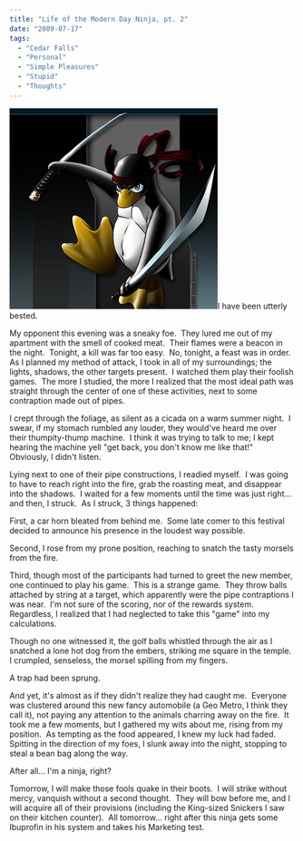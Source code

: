```yaml
---
title: "Life of the Modern Day Ninja, pt. 2"
date: "2009-07-17"
tags:
  - "Cedar Falls"
  - "Personal"
  - "Simple Pleasures"
  - "Stupid"
  - "Thoughts"
---
```


![](images/ninja_tux.jpg)I have been utterly bested.

My opponent this evening was a sneaky foe.  They lured me out of my apartment with the smell of cooked meat.  Their flames were a beacon in the night.  Tonight, a kill was far too easy.  No, tonight, a feast was in order.  As I planned my method of attack, I took in all of my surroundings; the lights, shadows, the other targets present.  I watched them play their foolish games.  The more I studied, the more I realized that the most ideal path was straight through the center of one of these activities, next to some contraption made out of pipes.

I crept through the foliage, as silent as a cicada on a warm summer night.  I swear, if my stomach rumbled any louder, they would've heard me over their thumpity-thump machine.  I think it was trying to talk to me; I kept hearing the machine yell "get back, you don't know me like that!"  Obviously, I didn't listen.

Lying next to one of their pipe constructions, I readied myself.  I was going to have to reach right into the fire, grab the roasting meat, and disappear into the shadows.  I waited for a few moments until the time was just right... and then, I struck.  As I struck, 3 things happened:

First, a car horn bleated from behind me.  Some late comer to this festival decided to announce his presence in the loudest way possible.

Second, I rose from my prone position, reaching to snatch the tasty morsels from the fire.

Third, though most of the participants had turned to greet the new member, one continued to play his game.  This is a strange game.  They throw balls attached by string at a target, which apparently were the pipe contraptions I was near.  I'm not sure of the scoring, nor of the rewards system.  Regardless, I realized that I had neglected to take this "game" into my calculations.

Though no one witnessed it, the golf balls whistled through the air as I snatched a lone hot dog from the embers, striking me square in the temple.  I crumpled, senseless, the morsel spilling from my fingers.

A trap had been sprung.

And yet, it's almost as if they didn't realize they had caught me.  Everyone was clustered around this new fancy automobile (a Geo Metro, I think they call it), not paying any attention to the animals charring away on the fire.  It took me a few moments, but I gathered my wits about me, rising from my position.  As tempting as the food appeared, I knew my luck had faded.  Spitting in the direction of my foes, I slunk away into the night, stopping to steal a bean bag along the way.

After all... I'm a ninja, right?

Tomorrow, I will make those fools quake in their boots.  I will strike without mercy, vanquish without a second thought.  They will bow before me, and I will acquire all of their provisions (including the King-sized Snickers I saw on their kitchen counter).  All tomorrow... right after this ninja gets some Ibuprofin in his system and takes his Marketing test.
